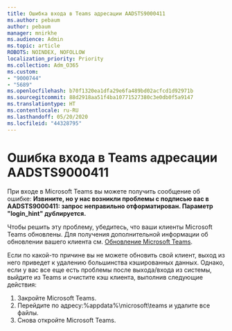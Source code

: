 ```yaml
---
title: Ошибка входа в Teams адресации AADSTS9000411
ms.author: pebaum
author: pebaum
manager: mnirkhe
ms.audience: Admin
ms.topic: article
ROBOTS: NOINDEX, NOFOLLOW
localization_priority: Priority
ms.collection: Adm_O365
ms.custom:
- "9000744"
- "5689"
ms.openlocfilehash: b70f1320ea1dfa29e6fa489bd02acfcd1d92971b
ms.sourcegitcommit: 88d2918aa51f4ba10771527380c3e0db0f5a9147
ms.translationtype: HT
ms.contentlocale: ru-RU
ms.lasthandoff: 05/20/2020
ms.locfileid: "44328795"
---
```

# <a name="addressing-teams-sign-in-error-aadsts9000411"></a>Ошибка входа в Teams адресации AADSTS9000411

При входе в Microsoft Teams вы можете получить сообщение об ошибке: **Извините, но у нас возникли проблемы с подписью вас в AADSTS9000411: запрос неправильно отформатирован. Параметр "login_hint" дублируется.**

Чтобы решить эту проблему, убедитесь, что ваши клиенты Microsoft Teams обновлены. Для получения дополнительной информации об обновлении вашего клиента см. [Обновление Microsoft Teams](https://support.office.com/article/Update-Microsoft-Teams-535a8e4b-45f0-4f6c-8b3d-91bca7a51db1).

Если по какой-то причине вы не можете обновить свой клиент, выход из него приведет к удалению большинства кэшированных данных. Однако, если у вас все еще есть проблемы после выхода/входа из системы, выйдите из Teams и очистите кэш клиента, выполнив следующие действия:
1. Закройте Microsoft Teams.
2. Перейдите по адресу:%appdata%\microsoft\teams и удалите все файлы.
3. Снова откройте Microsoft Teams.
